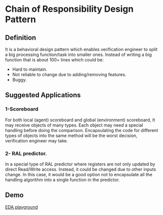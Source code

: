 # Chain of Responsibility Design Pattern

## Definition

It is a behavioral design pattern which enables verification engineer to split a big processing function/task into smaller ones. Instead of
writing a big function that is about 100+ lines which could be:
- Hard to maintain.
- Not reliable to change due to adding/removing features.
- Buggy.

## Suggested Applications

### 1-Scoreboard
For both local (agent) scoreboard and global (environment) scoreboard, It may receive objects of many types. Each object may need a special handling before doing the comparison. Encapsulating the code for different types of objects into the same method will be the worst decision, verification engineer may take.

### 2- RAL predictor.
In a special type of RAL predictor where registers are not only updated by direct Read/Write access. Instead, it could be changed due to other inputs change. In this case, it would be a good option not to encapsulate all the handling algorithm into a single function in the predictor.


## Demo
[EDA playground](https://edaplayground.com/x/fkkX)
